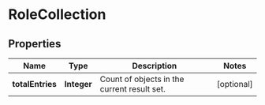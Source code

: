 # RoleCollection

## Properties
Name | Type | Description | Notes
------------ | ------------- | ------------- | -------------
**totalEntries** | **Integer** | Count of objects in the current result set. |  [optional]
